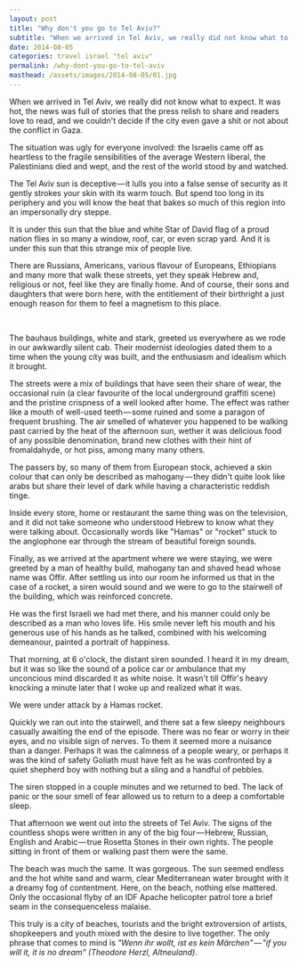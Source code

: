 ```yaml
---
layout: post
title: "Why don't you go to Tel Aviv?"
subtitle: "When we arrived in Tel Aviv, we really did not know what to expect. It was hot, the news was full of stories that the press relish to share..."
date: 2014-08-05
categories: travel israel "tel aviv"
permalink: /why-dont-you-go-to-tel-aviv
masthead: /assets/images/2014-08-05/01.jpg
---
```

When we arrived in Tel Aviv, we really did not know what to expect. It was hot, the news was full of stories that the press relish to share and readers love to read, and we couldn't decide if the city even gave a shit or not about the conflict in Gaza.

The situation was ugly for everyone involved: the Israelis came off as heartless to the fragile sensibilities of the average Western liberal, the Palestinians died and wept, and the rest of the world stood by and watched.

The Tel Aviv sun is deceptive — it lulls you into a false sense of security as it gently strokes your skin with its warm touch. But spend too long in its periphery and you will know the heat that bakes so much of this region into an impersonally dry steppe.

It is under this sun that the blue and white Star of David flag of a proud nation flies in so many a window, roof, car, or even scrap yard. And it is under this sun that this strange mix of people live.

There are Russians, Americans, various flavour of Europeans, Ethiopians and many more that walk these streets, yet they speak Hebrew and, religious or not, feel like they are finally home. And of course, their sons and daughters that were born here, with the entitlement of their birthright a just enough reason for them to feel a magnetism to this place.

<img class="image" src="/assets/images/invisible.gif" data-width="1000" data-src="{{ site.url }}/assets/images/2014-08-05/02.jpg" alt="street going to the beach">

The bauhaus buildings, white and stark, greeted us everywhere as we rode in our awkwardly silent cab. Their modernist ideologies dated them to a time when the young city was built, and the enthusiasm and idealism which it brought.

The streets were a mix of buildings that have seen their share of wear, the occasional ruin (a clear favourite of the local underground graffiti scene) and the pristine crispness of a well looked after home. The effect was rather like a mouth of well-used teeth — some ruined and some a paragon of frequent brushing. The air smelled of whatever you happened to be walking past carried by the heat of the afternoon sun, wether it was delicious food of any possible denomination, brand new clothes with their hint of fromaldahyde, or hot piss, among many many others.

The passers by, so many of them from European stock, achieved a skin colour that can only be described as mahogany — they didn't quite look like arabs but share their level of dark while having a characteristic reddish tinge.

Inside every store, home or restaurant the same thing was on the television, and it did not take someone who understood Hebrew to know what they were talking about. Occasionally words like "Hamas" or "rocket" stuck to the anglophone ear through the stream of beautiful foreign sounds.

Finally, as we arrived at the apartment where we were staying, we were greeted by a man of healthy build, mahogany tan and shaved head whose name was Offir. After settling us into our room he informed us that in the case of a rocket, a siren would sound and we were to go to the stairwell of the building, which was reinforced concrete.

He was the first Israeli we had met there, and his manner could only be described as a man who loves life. His smile never left his mouth and his generous use of his hands as he talked, combined with his welcoming demeanour, painted a portrait of happiness.

That morning, at 6 o'clock, the distant siren sounded. I heard it in my dream, but it was so like the sound of a police car or ambulance that my unconcious mind discarded it as white noise. It wasn't till Offir's heavy knocking a minute later that I woke up and realized what it was.

We were under attack by a Hamas rocket.

Quickly we ran out into the stairwell, and there sat a few sleepy neighbours casually awaiting the end of the episode. There was no fear or worry in their eyes, and no visible sign of nerves. To them it seemed more a nuisance than a danger. Perhaps it was the calmness of a people weary, or perhaps it was the kind of safety Goliath must have felt as he was confronted by a quiet shepherd boy with nothing but a sling and a handful of pebbles.

The siren stopped in a couple minutes and we returned to bed. The lack of panic or the sour smell of fear allowed us to return to a deep a comfortable sleep.

That afternoon we went out into the streets of Tel Aviv. The signs of the countless shops were written in any of the big four — Hebrew, Russian, English and Arabic — true Rosetta Stones in their own rights. The people sitting in front of them or walking past them were the same.

The beach was much the same. It was gorgeous. The sun seemed endless and the hot white sand and warm, clear Mediterranean water brought with it a dreamy fog of contentment. Here, on the beach, nothing else mattered. Only the occasional flyby of an IDF Apache helicopter patrol tore a brief seam in the consequenceless malaise.

This truly is a city of beaches, tourists and the bright extroversion of artists, shopkeepers and youth mixed with the desire to live together. The only phrase that comes to mind is _"Wenn ihr wollt, ist es kein Märchen" — "if you will it, it is no dream" (Theodore Herzl, Altneuland)_.
